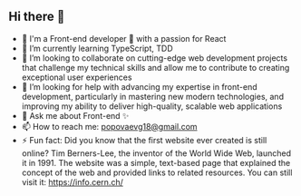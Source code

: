 ## Hi there 👋
- 🔭 I'm a Front-end developer 🚀 with a passion for React
- 🌱 I’m currently learning TypeScript, TDD
- 👯 I’m looking to collaborate on cutting-edge web development projects that challenge my technical skills and allow me to contribute to creating exceptional user experiences
- 🤔 I’m looking for help with advancing my expertise in front-end development, particularly in mastering new modern technologies, and improving my ability to deliver high-quality, scalable web applications
- 💬 Ask me about Front-end ✨
- 📫 How to reach me: popovaevg18@gmail.com
- ⚡ Fun fact: Did you know that the first website ever created is still online? Tim Berners-Lee, the inventor of the World Wide Web, launched it in 1991. The website was a simple, text-based page that explained the concept of the web and provided links to related resources. You can still visit it: https://info.cern.ch/
